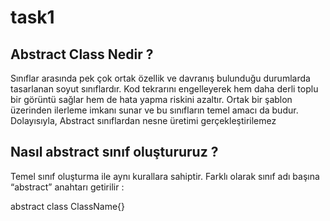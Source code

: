 # task1
## Abstract Class Nedir ? 

Sınıflar arasında pek çok ortak özellik ve davranış bulunduğu durumlarda tasarlanan soyut sınıflardır.  Kod tekrarını engelleyerek hem daha derli toplu bir görüntü sağlar hem de hata yapma riskini azaltır. Ortak bir şablon üzerinden ilerleme imkanı sunar ve bu sınıfların temel amacı da budur. Dolayısıyla, Abstract sınıflardan nesne üretimi gerçekleştirilemez

## Nasıl abstract sınıf oluştururuz ?

Temel sınıf oluşturma ile aynı kurallara sahiptir. Farklı olarak sınıf adı başına “abstract” anahtarı getirilir :

abstract class ClassName{}



